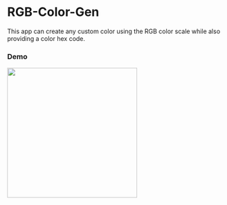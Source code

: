 # RGB-Color-Gen
This app can create any custom color using the RGB color scale while also providing a color hex code. 


### Demo
<img src="https://github.com/dcond007/RGB-Color-Gen/blob/main/Color_Gauge.gif" width="300">

